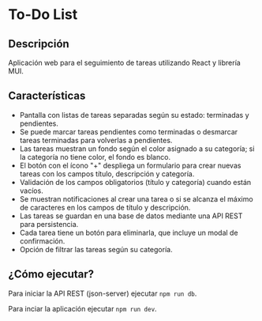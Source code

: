 # To-Do List

## Descripción
Aplicación web para el seguimiento de tareas utilizando React y librería MUI.

## Características
- Pantalla con listas de tareas separadas según su estado: terminadas y pendientes.
- Se puede marcar tareas pendientes como terminadas o desmarcar tareas terminadas para volverlas a pendientes.
- Las tareas muestran un fondo según el color asignado a su categoría; si la categoría no tiene color, el fondo es blanco.
- El botón con el ícono "+" despliega un formulario para crear nuevas tareas con los campos título, descripción y categoría.
- Validación de los campos obligatorios (título y categoría) cuando están vacíos.
- Se muestran notificaciones al crear una tarea o si se alcanza el máximo de caracteres en los campos de título y descripción.
- Las tareas se guardan en una base de datos mediante una API REST para persistencia.
- Cada tarea tiene un botón para eliminarla, que incluye un modal de confirmación.
- Opción de filtrar las tareas según su categoría.

## ¿Cómo ejecutar?
Para iniciar la API REST (json-server) ejecutar ```npm run db```.

Para inciar la aplicación ejecutar ```npm run dev```.
